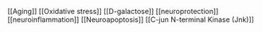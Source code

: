 [[Aging]]
[[Oxidative stress]]
[[D-galactose]]
[[neuroprotection]]
[[neuroinflammation]]
[[Neuroapoptosis]]
[[C-jun N-terminal Kinase (Jnk)]]
